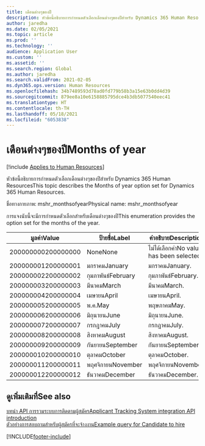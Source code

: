 ```yaml
---
title: เดือนต่างๆของปี
description: หัวข้อนี้อธิบายการกำหนดตัวเลือกเดือนต่างๆของปีสำหรับ Dynamics 365 Human Resources
author: jaredha
ms.date: 02/05/2021
ms.topic: article
ms.prod: ''
ms.technology: ''
audience: Application User
ms.custom: ''
ms.assetid: ''
ms.search.region: Global
ms.author: jaredha
ms.search.validFrom: 2021-02-05
ms.dyn365.ops.version: Human Resources
ms.openlocfilehash: 34b7489593d78ad0fd779b58b3a15e63b0dd4d39
ms.sourcegitcommit: 879ee8a10e6158885795dce4b3db5077540eec41
ms.translationtype: HT
ms.contentlocale: th-TH
ms.lasthandoff: 05/18/2021
ms.locfileid: "6053838"
---
```

# <a name="months-of-year"></a><span data-ttu-id="c0c2f-103">เดือนต่างๆของปี</span><span class="sxs-lookup"><span data-stu-id="c0c2f-103">Months of year</span></span>

[!include [Applies to Human Resources](../includes/applies-to-hr.md)]

<span data-ttu-id="c0c2f-104">หัวข้อนี้อธิบายการกำหนดตัวเลือกเดือนต่างๆของปีสำหรับ Dynamics 365 Human Resources</span><span class="sxs-lookup"><span data-stu-id="c0c2f-104">This topic describes the Months of year option set for Dynamics 365 Human Resources.</span></span>

<span data-ttu-id="c0c2f-105">ชื่อทางกายภาพ: mshr_monthsofyear</span><span class="sxs-lookup"><span data-stu-id="c0c2f-105">Physical name: mshr_monthsofyear</span></span>

<span data-ttu-id="c0c2f-106">การแจงนับนี้จะมีการกำหนดตัวเลือกสำหรับเดือนต่างๆของปี</span><span class="sxs-lookup"><span data-stu-id="c0c2f-106">This enumeration provides the option set for the months of the year.</span></span>

| <span data-ttu-id="c0c2f-107">มูลค่า</span><span class="sxs-lookup"><span data-stu-id="c0c2f-107">Value</span></span> | <span data-ttu-id="c0c2f-108">ป้ายชื่อ</span><span class="sxs-lookup"><span data-stu-id="c0c2f-108">Label</span></span> | <span data-ttu-id="c0c2f-109">คำอธิบาย</span><span class="sxs-lookup"><span data-stu-id="c0c2f-109">Description</span></span> |
| --- | --- | --- |
| <span data-ttu-id="c0c2f-110">200000000</span><span class="sxs-lookup"><span data-stu-id="c0c2f-110">200000000</span></span> | <span data-ttu-id="c0c2f-111">None</span><span class="sxs-lookup"><span data-stu-id="c0c2f-111">None</span></span> | <span data-ttu-id="c0c2f-112">ไม่ได้เลือกค่า</span><span class="sxs-lookup"><span data-stu-id="c0c2f-112">No value has been selected.</span></span> |
| <span data-ttu-id="c0c2f-113">200000001</span><span class="sxs-lookup"><span data-stu-id="c0c2f-113">200000001</span></span> | <span data-ttu-id="c0c2f-114">มกราคม</span><span class="sxs-lookup"><span data-stu-id="c0c2f-114">January</span></span> | <span data-ttu-id="c0c2f-115">มกราคม</span><span class="sxs-lookup"><span data-stu-id="c0c2f-115">January.</span></span> |
| <span data-ttu-id="c0c2f-116">200000002</span><span class="sxs-lookup"><span data-stu-id="c0c2f-116">200000002</span></span> | <span data-ttu-id="c0c2f-117">กุมภาพันธ์</span><span class="sxs-lookup"><span data-stu-id="c0c2f-117">February</span></span> | <span data-ttu-id="c0c2f-118">กุมภาพันธ์</span><span class="sxs-lookup"><span data-stu-id="c0c2f-118">February.</span></span> |
| <span data-ttu-id="c0c2f-119">200000003</span><span class="sxs-lookup"><span data-stu-id="c0c2f-119">200000003</span></span> | <span data-ttu-id="c0c2f-120">มีนาคม</span><span class="sxs-lookup"><span data-stu-id="c0c2f-120">March</span></span> | <span data-ttu-id="c0c2f-121">มีนาคม</span><span class="sxs-lookup"><span data-stu-id="c0c2f-121">March.</span></span> |
| <span data-ttu-id="c0c2f-122">200000004</span><span class="sxs-lookup"><span data-stu-id="c0c2f-122">200000004</span></span> | <span data-ttu-id="c0c2f-123">เมษายน</span><span class="sxs-lookup"><span data-stu-id="c0c2f-123">April</span></span> | <span data-ttu-id="c0c2f-124">เมษายน</span><span class="sxs-lookup"><span data-stu-id="c0c2f-124">April.</span></span> |
| <span data-ttu-id="c0c2f-125">200000005</span><span class="sxs-lookup"><span data-stu-id="c0c2f-125">200000005</span></span> | <span data-ttu-id="c0c2f-126">พ.ค.</span><span class="sxs-lookup"><span data-stu-id="c0c2f-126">May</span></span> | <span data-ttu-id="c0c2f-127">พฤษภาคม</span><span class="sxs-lookup"><span data-stu-id="c0c2f-127">May.</span></span> |
| <span data-ttu-id="c0c2f-128">200000006</span><span class="sxs-lookup"><span data-stu-id="c0c2f-128">200000006</span></span> | <span data-ttu-id="c0c2f-129">มิถุนายน</span><span class="sxs-lookup"><span data-stu-id="c0c2f-129">June</span></span> | <span data-ttu-id="c0c2f-130">มิถุนายน</span><span class="sxs-lookup"><span data-stu-id="c0c2f-130">June.</span></span> |
| <span data-ttu-id="c0c2f-131">200000007</span><span class="sxs-lookup"><span data-stu-id="c0c2f-131">200000007</span></span> | <span data-ttu-id="c0c2f-132">กรกฎาคม</span><span class="sxs-lookup"><span data-stu-id="c0c2f-132">July</span></span> | <span data-ttu-id="c0c2f-133">กรกฎาคม</span><span class="sxs-lookup"><span data-stu-id="c0c2f-133">July.</span></span> |
| <span data-ttu-id="c0c2f-134">200000008</span><span class="sxs-lookup"><span data-stu-id="c0c2f-134">200000008</span></span> | <span data-ttu-id="c0c2f-135">สิงหาคม</span><span class="sxs-lookup"><span data-stu-id="c0c2f-135">August</span></span> | <span data-ttu-id="c0c2f-136">สิงหาคม</span><span class="sxs-lookup"><span data-stu-id="c0c2f-136">August.</span></span> |
| <span data-ttu-id="c0c2f-137">200000009</span><span class="sxs-lookup"><span data-stu-id="c0c2f-137">200000009</span></span> | <span data-ttu-id="c0c2f-138">กันยายน</span><span class="sxs-lookup"><span data-stu-id="c0c2f-138">September</span></span> | <span data-ttu-id="c0c2f-139">กันยายน</span><span class="sxs-lookup"><span data-stu-id="c0c2f-139">September.</span></span> |
| <span data-ttu-id="c0c2f-140">200000010</span><span class="sxs-lookup"><span data-stu-id="c0c2f-140">200000010</span></span> | <span data-ttu-id="c0c2f-141">ตุลาคม</span><span class="sxs-lookup"><span data-stu-id="c0c2f-141">October</span></span> | <span data-ttu-id="c0c2f-142">ตุลาคม</span><span class="sxs-lookup"><span data-stu-id="c0c2f-142">October.</span></span> |
| <span data-ttu-id="c0c2f-143">200000011</span><span class="sxs-lookup"><span data-stu-id="c0c2f-143">200000011</span></span> | <span data-ttu-id="c0c2f-144">พฤศจิกายน</span><span class="sxs-lookup"><span data-stu-id="c0c2f-144">November</span></span> | <span data-ttu-id="c0c2f-145">พฤศจิกายน</span><span class="sxs-lookup"><span data-stu-id="c0c2f-145">November.</span></span> |
| <span data-ttu-id="c0c2f-146">200000012</span><span class="sxs-lookup"><span data-stu-id="c0c2f-146">200000012</span></span> | <span data-ttu-id="c0c2f-147">ธันวาคม</span><span class="sxs-lookup"><span data-stu-id="c0c2f-147">December</span></span> | <span data-ttu-id="c0c2f-148">ธันวาคม</span><span class="sxs-lookup"><span data-stu-id="c0c2f-148">December.</span></span> |

## <a name="see-also"></a><span data-ttu-id="c0c2f-149">ดูเพิ่มเติมที่</span><span class="sxs-lookup"><span data-stu-id="c0c2f-149">See also</span></span>

[<span data-ttu-id="c0c2f-150">บทนํา API การรวมระบบการติดตามผู้สมัคร</span><span class="sxs-lookup"><span data-stu-id="c0c2f-150">Applicant Tracking System integration API introduction</span></span>](hr-admin-integration-ats-api-introduction.md)<br>
[<span data-ttu-id="c0c2f-151">ตัวอย่างการสอบถามสำหรับผู้สมัครที่จะจ้างงาน</span><span class="sxs-lookup"><span data-stu-id="c0c2f-151">Example query for Candidate to hire</span></span>](hr-admin-integration-ats-api-candidate-to-hire-example-query.md)


[!INCLUDE[footer-include](../includes/footer-banner.md)]